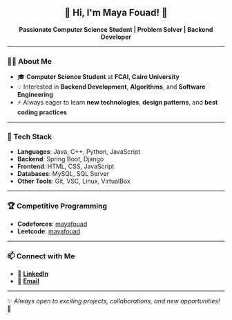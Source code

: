<h2 align="center">🌸 Hi, I'm Maya Fouad! 🌸</h2>  
<p align="center">  
   <b>Passionate Computer Science Student | Problem Solver | Backend Developer</b>  
</p>  

---

### 👩‍💻 About Me  
- 🎓 **Computer Science Student** at **FCAI, Cairo University**  
- 💡 Interested in **Backend Development**, **Algorithms**, and **Software Engineering**  
- ⚡ Always eager to learn **new technologies**, **design patterns**, and **best coding practices**  

---

### 🔨 Tech Stack  
- **Languages**: Java, C++, Python, JavaScript  
- **Backend**: Spring Boot, Django
- **Frontend**: HTML, CSS, JavaScript   
- **Databases**: MySQL, SQL Server 
- **Other Tools**: Git, VSC, Linux, VirtualBox  

---

### 🏆 Competitive Programming  
- **Codeforces**: [mayafouad](https://codeforces.com/profile/mayafouad)  
- **Leetcode**: [mayafouad](https://leetcode.com/u/mayafouad/)  

---

### 📫 Connect with Me  
- 🔗 **[LinkedIn](https://www.linkedin.com/in/maya-fouad-3bb4b9226/)**  
- 📧 **[Email](mailto:mayafouad2004@gmail.com)**  
---

✨ _Always open to exciting projects, collaborations, and new opportunities!_ 🚀  
